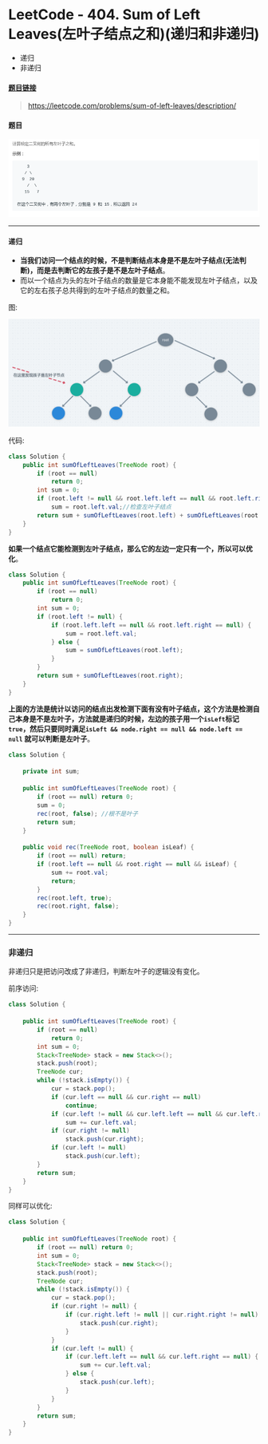 # LeetCode - 404. Sum of Left Leaves(左叶子结点之和)(递归和非递归)
 - 递归
 - 非递归

#### [题目链接](https://leetcode.com/problems/sum-of-left-leaves/description/)

> https://leetcode.com/problems/sum-of-left-leaves/description/

#### 题目
![在这里插入图片描述](images/404_t.png)
***
#### 递归
 - **当我们访问一个结点的时候，不是判断结点本身是不是左叶子结点(无法判断)，而是去判断它的左孩子是不是左叶子结点**。
 - 而以一个结点为头的左叶子结点的数量是它本身能不能发现左叶子结点，以及它的左右孩子总共得到的左叶子结点的数量之和。

图:

![这里写图片描述](assets/1554954837788.png)

代码:


```java
class Solution {
    public int sumOfLeftLeaves(TreeNode root) {
        if (root == null)
            return 0;
        int sum = 0;
        if (root.left != null && root.left.left == null && root.left.right == null)
            sum = root.left.val;//检查左叶子结点
        return sum + sumOfLeftLeaves(root.left) + sumOfLeftLeaves(root.right);
    }
}
```
**如果一个结点它能检测到左叶子结点，那么它的左边一定只有一个，所以可以优化**。
```java
class Solution {
    public int sumOfLeftLeaves(TreeNode root) {
        if (root == null)
            return 0;
        int sum = 0;
        if (root.left != null) {
            if (root.left.left == null && root.left.right == null) {
                sum = root.left.val;
            } else {
                sum = sumOfLeftLeaves(root.left);
            }
        }
        return sum + sumOfLeftLeaves(root.right);
    }
}

```

**上面的方法是统计以访问的结点出发检测下面有没有叶子结点，这个方法是检测自己本身是不是左叶子，方法就是递归的时候，左边的孩子用一个`isLeft`标记`true`，然后只要同时满足`isLeft && node.right == null && node.left == null` 就可以判断是左叶子**。
```java
class Solution {
    
    private int sum;

    public int sumOfLeftLeaves(TreeNode root) {
        if (root == null) return 0;
        sum = 0;
        rec(root, false); //根不是叶子
        return sum;
    } 

    public void rec(TreeNode root, boolean isLeaf) {
        if (root == null) return;
        if (root.left == null && root.right == null && isLeaf) {
            sum += root.val;
            return;
        }
        rec(root.left, true);
        rec(root.right, false);
    }
}

```
***
### 非递归
非递归只是把访问改成了非递归，判断左叶子的逻辑没有变化。

前序访问: 
```java
class Solution {

    public int sumOfLeftLeaves(TreeNode root) {
        if (root == null) 
            return 0;
        int sum = 0;
        Stack<TreeNode> stack = new Stack<>();
        stack.push(root);
        TreeNode cur;
        while (!stack.isEmpty()) {
            cur = stack.pop();
            if (cur.left == null && cur.right == null) 
                continue;
            if (cur.left != null && cur.left.left == null && cur.left.right == null) 
                sum += cur.left.val;
            if (cur.right != null) 
                stack.push(cur.right);
            if (cur.left != null)
                stack.push(cur.left);
        }
        return sum;
    }
}

```
同样可以优化: 
```java
class Solution {

    public int sumOfLeftLeaves(TreeNode root) {
        if (root == null) return 0;
        int sum = 0;
        Stack<TreeNode> stack = new Stack<>();
        stack.push(root);
        TreeNode cur;
        while (!stack.isEmpty()) {
            cur = stack.pop();
            if (cur.right != null) {
                if (cur.right.left != null || cur.right.right != null) {
                    stack.push(cur.right);
                }
            }
            if (cur.left != null) {
                if (cur.left.left == null && cur.left.right == null) {
                    sum += cur.left.val;
                } else {
                    stack.push(cur.left);
                }
            }
        }
        return sum;
    }
}

```
